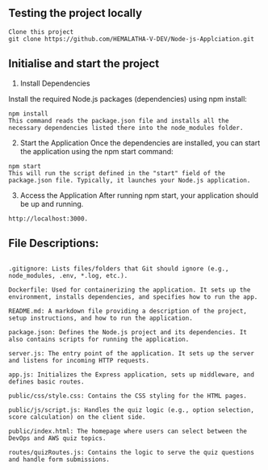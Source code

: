## Testing the project locally

```
Clone this project
git clone https://github.com/HEMALATHA-V-DEV/Node-js-Applciation.git
```

## Initialise and start the project

1. Install Dependencies

Install the required Node.js packages (dependencies) using npm install:

```
npm install
This command reads the package.json file and installs all the necessary dependencies listed there into the node_modules folder.
```

2. Start the Application
Once the dependencies are installed, you can start the application using the npm start command:

```
npm start
This will run the script defined in the "start" field of the package.json file. Typically, it launches your Node.js application.
```

3. Access the Application
After running npm start, your application should be up and running.

```
http://localhost:3000. 
```




## File Descriptions:

```

.gitignore: Lists files/folders that Git should ignore (e.g., node_modules, .env, *.log, etc.).

Dockerfile: Used for containerizing the application. It sets up the environment, installs dependencies, and specifies how to run the app.

README.md: A markdown file providing a description of the project, setup instructions, and how to run the application.

package.json: Defines the Node.js project and its dependencies. It also contains scripts for running the application.

server.js: The entry point of the application. It sets up the server and listens for incoming HTTP requests.

app.js: Initializes the Express application, sets up middleware, and defines basic routes.

public/css/style.css: Contains the CSS styling for the HTML pages.

public/js/script.js: Handles the quiz logic (e.g., option selection, score calculation) on the client side.

public/index.html: The homepage where users can select between the DevOps and AWS quiz topics.

routes/quizRoutes.js: Contains the logic to serve the quiz questions and handle form submissions.

```
